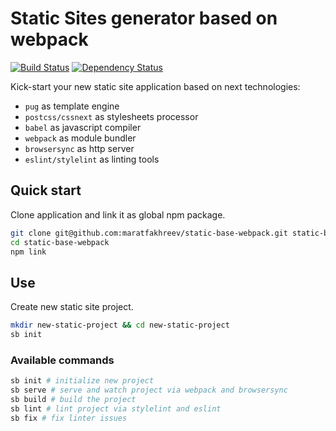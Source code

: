 # Static Sites generator based on webpack

[![Build Status](https://travis-ci.org/maratfakhreev/static-base-webpack.svg?branch=master)](https://travis-ci.org/maratfakhreev/static-base-webpack)
[![Dependency Status](https://david-dm.org/maratfakhreev/static-base-webpack.svg)](https://david-dm.org/maratfakhreev/static-base-webpack)

Kick-start your new static site application based on next technologies:
- `pug` as template engine
- `postcss/cssnext` as stylesheets processor
- `babel` as javascript compiler
- `webpack` as module bundler
- `browsersync` as http server
- `eslint/stylelint` as linting tools

## Quick start

Clone application and link it as global npm package.

```bash
git clone git@github.com:maratfakhreev/static-base-webpack.git static-base-webpack
cd static-base-webpack
npm link
```

## Use

Create new static site project.

```bash
mkdir new-static-project && cd new-static-project
sb init
```

### Available commands

```bash
sb init # initialize new project
sb serve # serve and watch project via webpack and browsersync
sb build # build the project
sb lint # lint project via stylelint and eslint
sb fix # fix linter issues
```
